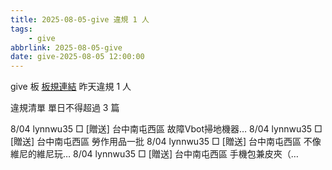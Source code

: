 ```yaml
---
title: 2025-08-05-give 違規 1 人
tags:
    - give
abbrlink: 2025-08-05-give
date: give-2025-08-05 12:00:00
---
```

give 板 [板規連結](https://www.ptt.cc/bbs/give/M.1612495900.A.C32.html)
昨天違規 1 人
<!-- more -->

違規清單
單日不得超過 3 篇

8/04 lynnwu35 □ [贈送] 台中南屯西區 故障Vbot掃地機器…
8/04 lynnwu35 □ [贈送] 台中南屯西區 勞作用品一批
8/04 lynnwu35 □ [贈送] 台中南屯西區 不像維尼的維尼玩…
8/04 lynnwu35 □ [贈送] 台中南屯西區  手機包兼皮夾（…